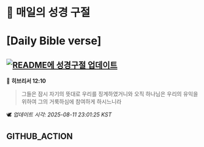 # 🙏 매일의 성경 구절
# [Daily Bible verse]
## [![README에 성경구절 업데이트](https://github.com/DONGSUKA/first_test/actions/workflows/update-readme-bible.yml/badge.svg)](https://github.com/DONGSUKA/first_test/actions/workflows/update-readme-bible.yml)
<!-- START_BIBLE_VERSE -->
📖 **히브리서 12:10**
> 그들은 잠시 자기의 뜻대로 우리를 징계하였거니와 오직 하나님은 우리의 유익을 위하여 그의 거룩하심에 참여하게 하시느니라

🕊️ _업데이트 시각: 2025-08-11 23:01:25 KST_
  <!-- END_BIBLE_VERSE -->
## GITHUB_ACTION
